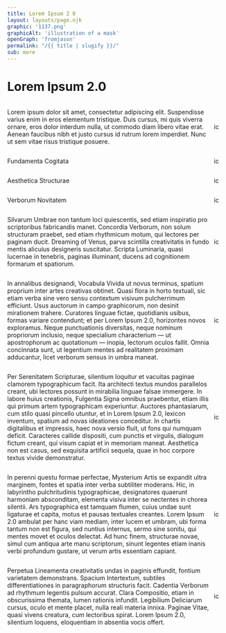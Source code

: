 ```yaml
---
title: Lorem Ipsum 2 0
layout: layouts/page.njk
graphic: '1137.png'
graphicAlt: 'illustration of a mask'
openGraph: 'fromjason'
permalink: "/{{ title | slugify }}/"
sub: more
---
```


# Lorem Ipsum 2.0

<!-- CSS for the elements -->
<style>
.ipsum-div {
    justify-content: space-between;
    align-items: center;
    display: flex;
}
.lorem-para {
    flex: 1;
}
.copy-btn {
    cursor: pointer;
    padding: 10px;
    text-decoration: none;
		max-width: 100%;
    display: inline-block;
}
.copy-icon {
		max-width: 100%;
    vertical-align: middle;
    display: inline-block;
    cursor: pointer;
    width: 17px;
}

</style>

<!-- Mark up. Each p has a unique id and each a has respective data-target -->
<!-- Mark up. Each p has a unique id and each a has respective data-target -->
<div class="ipsum-div">
  <p id="lorem-1" class="lorem-para">
    Lorem ipsum dolor sit amet, consectetur adipiscing elit. Suspendisse varius
    enim in eros elementum tristique. Duis cursus, mi quis viverra ornare, eros
    dolor interdum nulla, ut commodo diam libero vitae erat. Aenean faucibus
    nibh et justo cursus id rutrum lorem imperdiet. Nunc ut sem vitae risus
    tristique posuere.
  </p>
  <a
    role="button"
    data-target="lorem-1"
    href="#"
    class="copy-btn w-inline-block"
    ><img
      src="/img/copytext.svg"
      loading="lazy"
      width="20px"
      alt="icon for copying text"
      class="copy-icon"
  /></a>
</div>
<div class="ipsum-div">
  <p id="lorem-2" class="lorem-para">
   Fundamenta Cogitata
  </p>
  <a
    role="button"
    data-target="lorem-2"
    href="#"
    class="copy-btn w-inline-block"
    ><img
      src="/img/copytext.svg"
      loading="lazy"
      width="20px"
      alt="icon for copying text"
      class="copy-icon"
  /></a>
</div>
<div class="ipsum-div">
  <p id="lorem-3" class="lorem-para">
   Aesthetica Structurae
  </p>
  <a
    role="button"
    data-target="lorem-3"
    href="#"
    class="copy-btn w-inline-block"
    ><img
      src="/img/copytext.svg"
      loading="lazy"
      width="20px"
      alt="icon for copying text"
      class="copy-icon"
  /></a>
</div>
<div class="ipsum-div">
  <p id="lorem-4" class="lorem-para">
   Verborum Novitatem
  </p>
  <a
    role="button"
    data-target="lorem-4"
    href="#"
    class="copy-btn w-inline-block"
    ><img
      src="/img/copytext.svg"
      loading="lazy"
      width="20px"
      alt="icon for copying text"
      class="copy-icon"
  /></a>
</div>
<div class="ipsum-div">
  <p id="lorem-5" class="lorem-para">
Silvarum Umbrae non tantum loci quiescentis, sed etiam inspiratio pro scriptoribus fabricandis manet. Concordia Verborum, non solum structuram praebet, sed etiam rhythmicum motum, qui lectores per paginam ducit. Dreaming of Venus, parva scintilla creativitatis in fundo mentis alicuius designeris suscitatur. Scripta Luminaria, quasi lucernae in tenebris, paginas illuminant, ducens ad cognitionem formarum et spatiorum.
  </p>
  <a
    role="button"
    data-target="lorem-5"
    href="#"
    class="copy-btn w-inline-block"
    ><img
      src="/img/copytext.svg"
      loading="lazy"
      width="20px"
      alt="icon for copying text"
      class="copy-icon"
  /></a>
</div>
<div class="ipsum-div">
  <p id="lorem-6" class="lorem-para">
In annalibus designandi, Vocabula Vivida ut novus terminus, spatium proprium inter artes creativas obtinet. Quasi flora in horto textuali, sic etiam verba sine vero sensu contextum visivum pulcherrimum efficiunt. Usus auctorum in campo graphicorum, non desinit mirationem trahere. Curatores linguae fictae, quotidianis usibus, formas variare contendunt; et per Lorem Ipsum 2.0, horizontes novos exploramus. Neque punctuationis diversitas, neque nominum propriorum inclusio, neque specialium characterium — ut apostrophorum ac quotationum — inopia, lectorum oculos fallit. Omnia concinnata sunt, ut legentium mentes ad realitatem proximam adducantur, licet verborum sensus in umbra maneat.   
  </p>
  <a
    role="button"
    data-target="lorem-6"
    href="#"
    class="copy-btn w-inline-block"
    ><img
      src="/img/copytext.svg"
      loading="lazy"
      width="20px"
      alt="icon for copying text"
      class="copy-icon"
  /></a>
</div>
<div class="ipsum-div">
  <p id="lorem-7" class="lorem-para">
Per Serenitatem Scripturae, silentium loquitur et vacuitas paginae clamorem typographicum facit. Ita architecti textus mundos parallelos creant, ubi lectores possunt in mirabilia linguae falsae immergere. In labore huius creationis, Fulgentia Signa omnibus praebentur, etiam illis qui primum artem typographicam experiuntur. Auctores phantasiarum, cum stilo quasi pincello utuntur, et in Lorem Ipsum 2.0, lexicon inventum, spatium ad novas ideationes conceditur. In chartis digitalibus et impressis, haec nova versio fluit, ut fons qui numquam deficit. Caracteres callide dispositi, cum punctis et virgulis, dialogum fictum creant, qui visum capiat et in memoriam maneat. Aesthetica non est casus, sed exquisita artificii sequela, quae in hoc corpore textus vivide demonstratur.   
  </p>
  <a
    role="button"
    data-target="lorem-7"
    href="#"
    class="copy-btn w-inline-block"
    ><img
      src="/img/copytext.svg"
      loading="lazy"
      width="20px"
      alt="icon for copying text"
      class="copy-icon"
  /></a>
</div>
<div class="ipsum-div">
  <p id="lorem-8" class="lorem-para">
 In perenni questu formae perfectae, Mysterium Artis se expandit ultra marginem, fontes et spatia inter verba subtiliter moderans. Hic, in labyrintho pulchritudinis typographicae, designatores quaerunt harmoniam absconditam, elementa visiva inter se nectentes in chorea silentii. Ars typographica est tamquam flumen, cuius undae sunt ligaturae et capita, motus et pausas textuales creantes. Lorem Ipsum 2.0 ambulat per hanc viam mediam, inter lucem et umbram, ubi forma tantum non est figura, sed nuntius internus, sermo sine sonitu, qui mentes movet et oculos delectat. Ad hunc finem, structurae novae, simul cum antiqua arte manu scriptorum, sinunt legentes etiam inanis verbi profundum gustare, ut verum artis essentiam capiant.  
  </p>
  <a
    role="button"
    data-target="lorem-8"
    href="#"
    class="copy-btn w-inline-block"
    ><img
      src="/img/copytext.svg"
      loading="lazy"
      width="20px"
      alt="icon for copying text"
      class="copy-icon"
  /></a>
</div>
<div class="ipsum-div">
  <p id="lorem-9" class="lorem-para">
 Perpetua Lineamenta creativitatis undas in paginis effundit, fontium varietatem demonstrans. Spacium Intertextum, subtiles differentiationes in paragraphorum structuris facit. Cadentia Verborum ad rhythmum legentis pulsum accurat. Clara Compositio, etiam in obscurissima themata, lumen rationis infundit. Legibilium Deliciarum cursus, oculo et mente placet, nulla reali materia innixa. Paginae Vitae, quasi vivens creatura, cum lectoribus spirat. Lorem Ipsum 2.0, silentium loquens, eloquentiam in absentia vocis offert.  
  </p>
  <a
    role="button"
    data-target="lorem-9"
    href="#"
    class="copy-btn w-inline-block"
    ><img
      src="/img/copytext.svg"
      loading="lazy"
      width="20px"
      alt="icon for copying text"
      class="copy-icon"
  /></a>
</div>
<!-- Javascript -->
<script>
// This script sets up the copy functionality for each button

// Function to copy text to clipboard
function copyTextToClipboard(text) {
  navigator.clipboard.writeText(text).then(function() {
    alert('Text successfully copied to clipboard');
  }).catch(function(err) {
    alert('Error in copying text: ' + err);
  });
}

// Event listener for all copy buttons
document.querySelectorAll('.copy-btn').forEach(function(button) {
  button.addEventListener('click', function(event) {
    // Get the ID of the target element from the data-target attribute
    var targetId = event.target.getAttribute('data-target');
    var text = document.getElementById(targetId).innerText;
    copyTextToClipboard(text);
  });
});
</script>